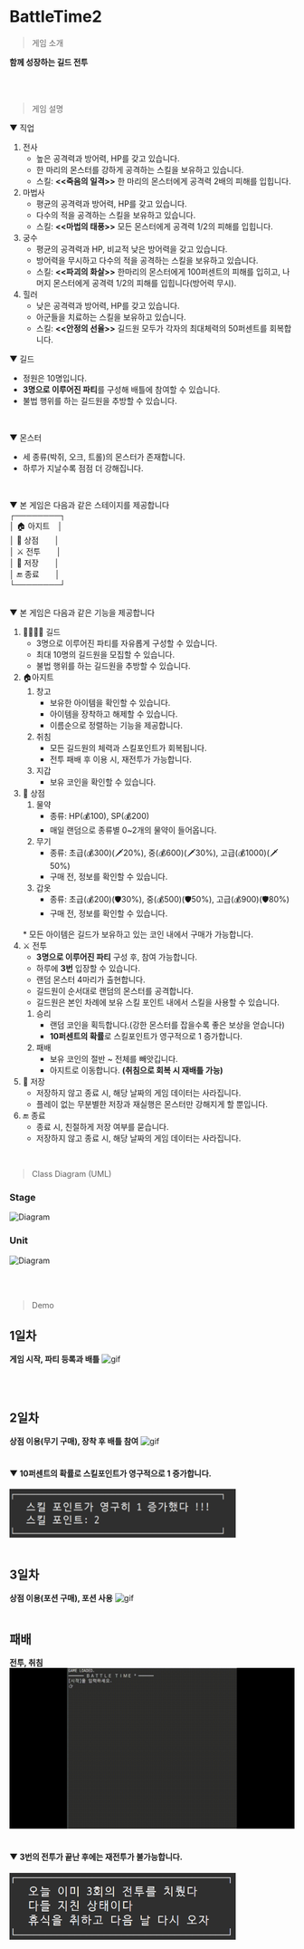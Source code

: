 # BattleTime2

> 게임 소개

**함께 성장하는 길드 전투**

<br>
<br>

> 게임 설명

▼ 직업<br>
1. 전사
   - 높은 공격력과 방어력, HP를 갖고 있습니다.
   - 한 마리의 몬스터를 강하게 공격하는 스킬을 보유하고 있습니다.
   - 스킬: **<<죽음의 일격>>** 한 마리의 몬스터에게 공격력 2배의 피해를 입힙니다.  
2. 마법사
   - 평균의 공격력과 방어력, HP를 갖고 있습니다.
   - 다수의 적을 공격하는 스킬을 보유하고 있습니다.
   - 스킬: **<<마법의 태풍>>** 모든 몬스터에게 공격력 1/2의 피해를 입힙니다.
3. 궁수
   - 평균의 공격력과 HP, 비교적 낮은 방어력을 갖고 있습니다.
   - 방어력을 무시하고 다수의 적을 공격하는 스킬을 보유하고 있습니다.
   - 스킬: **<<파괴의 화살>>** 한마리의 몬스터에게 100퍼센트의 피해를 입히고, 나머지 몬스터에게 공격력 1/2의 피해를 입힙니다(방어력 무시).
4. 힐러
   - 낮은 공격력과 방어력, HP를 갖고 있습니다.
   - 아군들을 치료하는 스킬을 보유하고 있습니다.
   - 스킬: **<<안정의 선율>>** 길드원 모두가 각자의 최대체력의 50퍼센트를 회복합니다.


▼ 길드<br>
- 정원은 10명입니다.
- **3명으로 이루어진 파티**를 구성해 배틀에 참여할 수 있습니다.
- 불법 행위를 하는 길드원을 추방할 수 있습니다.
<br>

▼ 몬스터<br>
- 세 종류(박쥐, 오크, 트롤)의 몬스터가 존재합니다.
- 하루가 지날수록 점점 더 강해집니다.
<br>

▼ 본 게임은 다음과 같은 스테이지를 제공합니다<br>
┌────────┐<br>
│ 🏠 아지트　│<br>
│ 🏪 상점　　│<br>
│ ⚔️ 전투　　│<br>
│ 📜 저장　　│<br>
│ 🔚 종료　　│<br>
└────────┘<br>
<br>


▼ 본 게임은 다음과 같은 기능을 제공합니다<br>
1. 👨‍👩‍👧‍👦 길드
   - 3명으로 이루어진 파티를 자유롭게 구성할 수 있습니다.
   - 최대 10명의 길드원을 모집할 수 있습니다.
   - 불법 행위를 하는 길드원을 추방할 수 있습니다.
2. 🏠아지트
    1. 창고
        * 보유한 아이템을 확인할 수 있습니다.
        * 아이템을 장착하고 해제할 수 있습니다.
        * 이름순으로 정렬하는 기능을 제공합니다.
    2. 취침 
        * 모든 길드원의 체력과 스킬포인트가 회복됩니다.
        * 전투 패배 후 이용 시, 재전투가 가능합니다.
    3. 지갑 
        * 보유 코인을 확인할 수 있습니다.
3. 🏪 상점
    1. 물약
       * 종류: HP(💰100), SP(💰200)
       * 매일 랜덤으로 종류별 0~2개의 물약이 들어옵니다.
    2. 무기
       * 종류: 초급(💰300)(🗡️20%), 중(💰600)(🗡️30%), 고급(💰1000)(🗡️50%)
       * 구매 전, 정보를 확인할 수 있습니다.
    3. 갑옷
       * 종류: 초급(💰200)(🛡️30%), 중(💰500)(🛡️50%), 고급(💰900)(🛡️80%)
       * 구매 전, 정보를 확인할 수 있습니다.
    <br>
    * 모든 아이템은 길드가 보유하고 있는 코인 내에서 구매가 가능합니다.
4. ⚔️ 전투
    * **3명으로 이루어진 파티** 구성 후, 참여 가능합니다.
    * 하루에 **3번** 입장할 수 있습니다.
    * 랜덤 몬스터 4마리가 출현합니다.
    * 길드원이 순서대로 랜덤의 몬스터를 공격합니다.
    * 길드원은 본인 차례에 보유 스킬 포인트 내에서 스킬을 사용할 수 있습니다.
    1. 승리
        * 랜덤 코인을 획득합니다.(강한 몬스터를 잡을수록 좋은 보상을 얻습니다)
        * **10퍼센트의 확률**로 스킬포인트가 영구적으로 1 증가합니다.
    2. 패배
        * 보유 코인의 절반 ~ 전체를 빼앗깁니다.
        * 아지트로 이동합니다. **(취침으로 회복 시 재배틀 가능)**
5. 📜 저장
    * 저장하지 않고 종료 시, 해당 날짜의 게임 데이터는 사라집니다.
    * 플레이 없는 무분별한 저장과 재실행은 몬스터만 강해지게 할 뿐입니다.
6. 🔚 종료
    * 종료 시, 친절하게 저장 여부를 묻습니다.
    * 저장하지 않고 종료 시, 해당 날짜의 게임 데이터는 사라집니다.

<br>

> Class Diagram (UML)
### Stage
![Diagram]( 링크 )
### Unit
![Diagram]( 링크 )

<br>
<br>

> Demo
## 1일차
**게임 시작, 파티 등록과 배틀**
![gif](BattleTime2/src/battleTime2/resource/BattleTime_1일차.gif)

<br>
<br>

## 2일차
**상점 이용(무기 구매), 장착 후 배틀 참여**
![gif](BattleTime2/src/battleTime2/resource/BattleTime_2일차.gif)
<br>
<br>
#### ▼ 10퍼센트의 확률로 스킬포인트가 영구적으로 1 증가합니다.
<img src="BattleTime2/src/battleTime2/resource/addSp.png" width="400"/>
<br>
<br>

## 3일차
**상점 이용(포션 구매), 포션 사용**
![gif](BattleTime2/src/battleTime2/resource/BattleTime_3일차.gif)
<br>
<br>

## 패배
**전투, 취침**
![gif](BattleTime2/src/battleTime2/resource/battleTime_lose.gif)
<br>
<br>
#### ▼ 3번의 전투가 끝난 후에는 재전투가 불가능합니다.
<img src="BattleTime2/src/battleTime2/resource/battleNum.png" width="400"/>

